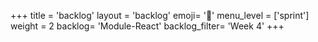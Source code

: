 +++
title = 'backlog'
layout = 'backlog'
emoji= '📝'
menu_level = ['sprint']
weight = 2
backlog= 'Module-React'
backlog_filter= 'Week 4'
+++


